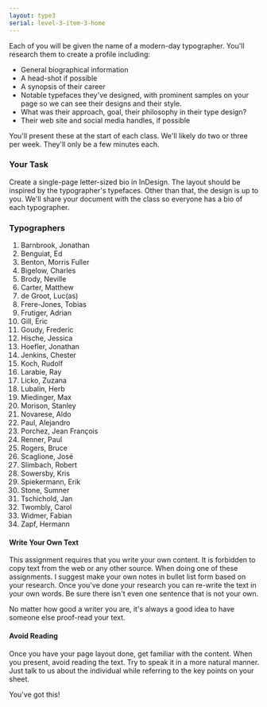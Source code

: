 ```yaml
---
layout: type3
serial: level-3-item-3-home
---
```

Each of you will be given the name of a modern-day typographer. You'll research them to create a profile including:

<ul class="hasBullets">
	<li>General biographical information</li>
	<li>A head-shot if possible</li>
	<li>A synopsis of their career</li>
	<li>Notable typefaces they've designed, with prominent samples on your page so we can see their designs and their style.</li>
	<li>What was their approach, goal, their philosophy in their type design?</li>
	<li>Their web site and social media handles, if possible</li>
</ul>

You'll present these at the start of each class. We'll likely do two or three per week. They'll only be a few minutes each.

### Your Task

Create a single-page letter-sized bio in InDesign. The layout should be inspired by the typographer's typefaces. Other than that, the design is up to you. We'll share your document with the class so everyone has a bio of each typographer.

### Typographers

<ol class="columns3">
	<li>Barnbrook, Jonathan</li>
	<li>Benguiat, Ed</li>
	<li>Benton, Morris Fuller</li>
	<li>Bigelow, Charles</li>
	<li>Brody, Neville</li>
	<li>Carter, Matthew</li>
	<li>de Groot, Luc(as)</li>
	<li>Frere-Jones, Tobias</li>
	<li>Frutiger, Adrian</li>
	<li>Gill, Eric</li>
	<li>Goudy, Frederic</li>
	<li>Hische, Jessica</li>
	<li>Hoefler, Jonathan</li>
	<li>Jenkins, Chester</li>
	<li>Koch, Rudolf</li>
	<li>Larabie, Ray</li>
	<li>Licko, Zuzana</li>
	<li>Lubalin, Herb</li>
	<li>Miedinger, Max</li>
	<li>Morison, Stanley</li>
	<li>Novarese, Aldo</li>
	<li>Paul, Alejandro</li>
	<li>Porchez, Jean François</li>
	<li>Renner, Paul</li>
	<li>Rogers, Bruce</li>
	<li>Scaglione, José</li>
	<li>Slimbach, Robert</li>
	<li>Sowersby, Kris</li>
	<li>Spiekermann, Erik</li>
	<li>Stone, Sumner</li>
	<li>Tschichold, Jan</li>
	<li>Twombly, Carol</li>
	<li>Widmer, Fabian</li>
	<li>Zapf, Hermann</li>
</ol>

#### Write Your Own Text

This assignment requires that you write your own content. It is forbidden to copy text from the web or any other source. When doing one of these assignments. I suggest make your own notes in bullet list form based on your research. Once you've done your research you can re-write the text in your own words. Be sure there isn't even one sentence that is not your own.

No matter how good a writer you are, it's always a good idea to have someone else proof-read your text.

#### Avoid Reading

Once you have your page layout done, get familiar with the content. When you present, avoid reading the text. Try to speak it in a more natural manner. Just talk to us about the individual while referring to the key points on your sheet.

You've got this!